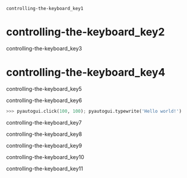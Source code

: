 ```ngMeta
controlling-the-keyboard_key1
```
# controlling-the-keyboard_key2
controlling-the-keyboard_key3

# controlling-the-keyboard_key4
controlling-the-keyboard_key5

controlling-the-keyboard_key6

```python
>>> pyautogui.click(100, 100); pyautogui.typewrite('Hello world!')
```
controlling-the-keyboard_key7

controlling-the-keyboard_key8

controlling-the-keyboard_key9

controlling-the-keyboard_key10

controlling-the-keyboard_key11